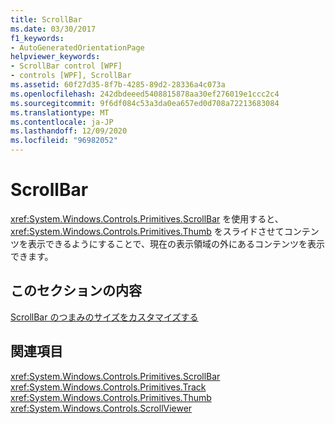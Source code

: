```yaml
---
title: ScrollBar
ms.date: 03/30/2017
f1_keywords:
- AutoGeneratedOrientationPage
helpviewer_keywords:
- ScrollBar control [WPF]
- controls [WPF], ScrollBar
ms.assetid: 60f27d35-8f7b-4285-89d2-28336a4c073a
ms.openlocfilehash: 242dbdeeed5408815878aa30ef276019e1ccc2c4
ms.sourcegitcommit: 9f6df084c53a3da0ea657ed0d708a72213683084
ms.translationtype: MT
ms.contentlocale: ja-JP
ms.lasthandoff: 12/09/2020
ms.locfileid: "96982052"
---
```

# <a name="scrollbar"></a>ScrollBar
<xref:System.Windows.Controls.Primitives.ScrollBar> を使用すると、<xref:System.Windows.Controls.Primitives.Thumb> をスライドさせてコンテンツを表示できるようにすることで、現在の表示領域の外にあるコンテンツを表示できます。  
  
## <a name="in-this-section"></a>このセクションの内容  
 [ScrollBar のつまみのサイズをカスタマイズする](how-to-customize-the-thumb-size-on-a-scrollbar.md)  
  
## <a name="reference"></a>関連項目  
 <xref:System.Windows.Controls.Primitives.ScrollBar>  
  <xref:System.Windows.Controls.Primitives.Track>  
  <xref:System.Windows.Controls.Primitives.Thumb>  
  <xref:System.Windows.Controls.ScrollViewer>
